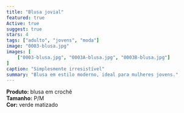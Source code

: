 ```yaml
---
title: "Blusa jovial"
featured: true
Active: true
suggest: true
stars: 4
tags: ["adulto", "jovens", "moda"]
image: "0003-blusa.jpg"
images: [
    ["0003-blusa.jpg", "0003A-blusa.jpg", "0003B-blusa.jpg"]
]
caption: "Simplesmente irresistível"
summary: "Blusa em estilo moderno, ideal para mulheres jovens."
---
```


**Produto:** blusa em crochê  
**Tamanho:** P/M  
**Cor:** verde matizado

